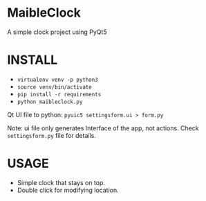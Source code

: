 # MaibleClock

A simple clock project using PyQt5

INSTALL
=======

* `virtualenv venv -p python3`
* `source venv/bin/activate`
* `pip install -r requirements`
* `python maibleclock.py`

Qt UI file to python: `pyuic5 settingsform.ui > form.py`

Note: ui file only generates Interface of the app, not actions. Check `settingsform.py` file for details.

USAGE
=====

* Simple clock that stays on top.
* Double click for modifying location.
